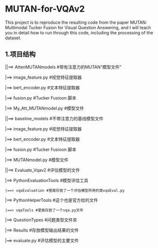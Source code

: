 # MUTAN-for-VQAv2
This project is to reproduce the resulting code from the paper MUTAN: Multimodal Tucker Fusion for Visual Question Answering, and I will teach you in detail how to run through this code, including the processing of the dataset.
## 1.项目结构
||==> AttenMUTANmodels #带有注意力的MUTAN“模型文件”

  |==> image_feature.py #视觉特征提取器
  
  |==> bert_encoder.py #文本特征提取器
  
  |==> fusion.py #Tucker Fusioon 脚本
  
  |==> My_Att_MUTANmodel.py #模型文件
  
||==> baseline_models #不带注意力的基线模型文件

  |==> image_feature.py #视觉特征提取器
  
  |==> bert_encoder.py #文本特征提取器
  
  |==> fusion.py #Tucker Fusioon 脚本
  
  |==> MUTANmodel.py #模型文件
  
||==> Evaluate_Vqav2 #评估模型的文件

  |==> PythonEvaluationTools #模型评估工具
  
    |==> vqaEvaluation #里面存放了一个评估模型所用的类vqaEval.py
    
  |==> PythonHelperTools #这个也是官方给的文件
  
    |==> vqaTools #里面存放了一个vqa.py文件
    
  |==> QuestionTypes #问题类型文件夹
  
  |==> Results #存放模型输出结果的文件
  
  |==> evaluate.py #评估模型的主要文件
  
    
